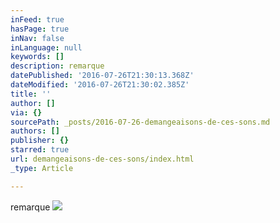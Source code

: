 ```yaml
---
inFeed: true
hasPage: true
inNav: false
inLanguage: null
keywords: []
description: remarque
datePublished: '2016-07-26T21:30:13.368Z'
dateModified: '2016-07-26T21:30:02.385Z'
title: ''
author: []
via: {}
sourcePath: _posts/2016-07-26-demangeaisons-de-ces-sons.md
authors: []
publisher: {}
starred: true
url: demangeaisons-de-ces-sons/index.html
_type: Article

---
```

remarque
![](https://the-grid-user-content.s3-us-west-2.amazonaws.com/99409584-203a-4fdc-a884-d8c9fa5c2a7e.jpg)